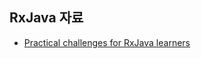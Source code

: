 ## RxJava 자료

- [Practical challenges for RxJava learners](https://medium.com/@sergii/practical-challenges-for-rxjava-learners-1821c454de9#.ydo416bbi)
